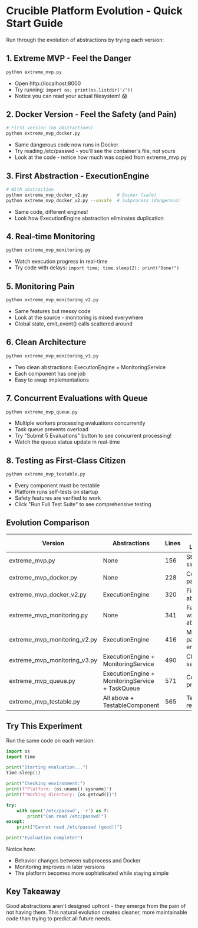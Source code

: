 # Crucible Platform Evolution - Quick Start Guide

Run through the evolution of abstractions by trying each version:

## 1. Extreme MVP - Feel the Danger

```bash
python extreme_mvp.py
```
- Open http://localhost:8000
- Try running: `import os; print(os.listdir('/'))`
- Notice you can read your actual filesystem! 😱

## 2. Docker Version - Feel the Safety (and Pain)

```bash
# First version (no abstractions)
python extreme_mvp_docker.py
```
- Same dangerous code now runs in Docker
- Try reading /etc/passwd - you'll see the container's file, not yours
- Look at the code - notice how much was copied from extreme_mvp.py

## 3. First Abstraction - ExecutionEngine

```bash
# With abstraction
python extreme_mvp_docker_v2.py           # Docker (safe)
python extreme_mvp_docker_v2.py --unsafe  # Subprocess (dangerous)
```
- Same code, different engines!
- Look how ExecutionEngine abstraction eliminates duplication

## 4. Real-time Monitoring

```bash
python extreme_mvp_monitoring.py
```
- Watch execution progress in real-time
- Try code with delays: `import time; time.sleep(2); print("Done!")`

## 5. Monitoring Pain

```bash
python extreme_mvp_monitoring_v2.py
```
- Same features but messy code
- Look at the source - monitoring is mixed everywhere
- Global state, emit_event() calls scattered around

## 6. Clean Architecture

```bash
python extreme_mvp_monitoring_v3.py
```
- Two clean abstractions: ExecutionEngine + MonitoringService
- Each component has one job
- Easy to swap implementations

## 7. Concurrent Evaluations with Queue

```bash
python extreme_mvp_queue.py
```
- Multiple workers processing evaluations concurrently
- Task queue prevents overload
- Try "Submit 5 Evaluations" button to see concurrent processing!
- Watch the queue status update in real-time

## 8. Testing as First-Class Citizen

```bash
python extreme_mvp_testable.py
```
- Every component must be testable
- Platform runs self-tests on startup
- Safety features are verified to work
- Click "Run Full Test Suite" to see comprehensive testing

## Evolution Comparison

| Version | Abstractions | Lines | Key Learning |
|---------|-------------|-------|--------------|
| extreme_mvp.py | None | 156 | Start simple |
| extreme_mvp_docker.py | None | 228 | Copy-paste pain |
| extreme_mvp_docker_v2.py | ExecutionEngine | 320 | First abstraction |
| extreme_mvp_monitoring.py | None | 341 | Features without abstraction |
| extreme_mvp_monitoring_v2.py | ExecutionEngine | 416 | Monitoring pain emerges |
| extreme_mvp_monitoring_v3.py | ExecutionEngine + MonitoringService | 490 | Clean separation |
| extreme_mvp_queue.py | ExecutionEngine + MonitoringService + TaskQueue | 571 | Concurrent processing |
| extreme_mvp_testable.py | All above + TestableComponent | 565 | Testing required |

## Try This Experiment

Run the same code on each version:

```python
import os
import time

print("Starting evaluation...")
time.sleep(1)

print("Checking environment:")
print(f"Platform: {os.uname().sysname}")
print(f"Working directory: {os.getcwd()}")

try:
    with open('/etc/passwd', 'r') as f:
        print("Can read /etc/passwd!")
except:
    print("Cannot read /etc/passwd (good!)")

print("Evaluation complete!")
```

Notice how:
- Behavior changes between subprocess and Docker
- Monitoring improves in later versions
- The platform becomes more sophisticated while staying simple

## Key Takeaway

Good abstractions aren't designed upfront - they emerge from the pain of not having them. This natural evolution creates cleaner, more maintainable code than trying to predict all future needs.